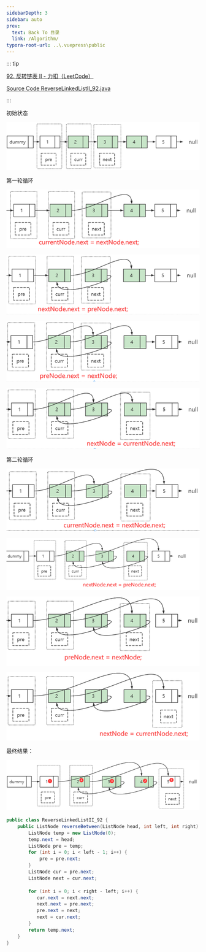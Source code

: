 ```yaml
---
sidebarDepth: 3
sidebar: auto
prev:
  text: Back To 目录
  link: /Algorithm/
typora-root-url: ..\.vuepress\public
---
```


::: tip

[92. 反转链表 II - 力扣（LeetCode）](https://leetcode.cn/problems/reverse-linked-list-ii/)

[Source Code ReverseLinkedListII_92.java](https://github.com/Q10Viking/learncode/blob/main/algorithm/src/main/java/org/hzz/linkedlist/ReverseLinkedListII_92.java)

:::



初始状态

![image-20220816021918545](/images/algorithm/image-20220816021918545.png)

第一轮循环

![image-20220816021941026](/images/algorithm/image-20220816021941026.png)

![image-20220816021958852](/images/algorithm/image-20220816021958852.png)

![image-20220816022025387](/images/algorithm/image-20220816022025387.png)

![image-20220816022038818](/images/algorithm/image-20220816022038818.png)

第二轮循环

![image-20220816022207238](/images/algorithm/image-20220816022207238.png)

![image-20220816022224110](/images/algorithm/image-20220816022224110.png)

![image-20220816022336156](/images/algorithm/image-20220816022336156.png)

![image-20220816022404574](/images/algorithm/image-20220816022404574.png)

最终结果：

![image-20220816022431518](/images/algorithm/image-20220816022431518.png)

```java
public class ReverseLinkedListII_92 {
    public ListNode reverseBetween(ListNode head, int left, int right) {
        ListNode temp = new ListNode(0);
        temp.next = head;
        ListNode pre = temp;
        for (int i = 0; i < left - 1; i++) {
            pre = pre.next;
        }
        ListNode cur = pre.next;
        ListNode next = cur.next;

        for (int i = 0; i < right - left; i++) {
           cur.next = next.next;
           next.next = pre.next;
           pre.next = next;
           next = cur.next;
        }
        return temp.next;
    }
}
```

